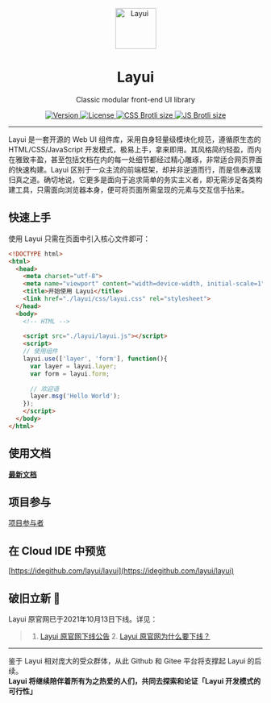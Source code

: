 <p align="center">
  <a href="https://layui.github.io/">
    <img src="https://unpkg.com/outeres@0.0.6/img/layui/icon-1.png" width="81" alt="Layui">
  </a>
</p>
<h1 align="center">Layui</h1>
<p align="center">
  Classic modular front-end UI library
</p>

<p align="center">  
  <a href="https://www.npmjs.com/package/layui">
    <img src="https://img.shields.io/npm/v/layui" alt="Version">
  </a>
  <a href="https://www.npmjs.com/package/layui">
    <img src="https://img.shields.io/github/license/layui/layui" alt="License">
  </a>
  <a href="https://github.com/layui/layui/blob/master/dist/css/layui.css">
    <img src="https://img.badgesize.io/layui/layui/master/dist/css/layui.css?compression=brotli&label=CSS%20Brotli%20size" alt="CSS Brotli size">
  </a>
  <a href="https://github.com/layui/layui/blob/master/dist/layui.js">
    <img src="https://img.badgesize.io/layui/layui/master/dist/layui.js?compression=brotli&label=JS%20Brotli%20size" alt="JS Brotli size">
  </a>
</p>

---

Layui 是一套开源的 Web UI 组件库，采用自身轻量级模块化规范，遵循原生态的 HTML/CSS/JavaScript 开发模式，极易上手，拿来即用。其风格简约轻盈，而内在雅致丰盈，甚至包括文档在内的每一处细节都经过精心雕琢，非常适合网页界面的快速构建。Layui 区别于一众主流的前端框架，却并非逆道而行，而是信奉返璞归真之道。确切地说，它更多是面向于追求简单的务实主义者，即无需涉足各类构建工具，只需面向浏览器本身，便可将页面所需呈现的元素与交互信手拈来。


## 快速上手

使用 Layui 只需在页面中引入核心文件即可：

```html
<!DOCTYPE html>
<html>
  <head>
    <meta charset="utf-8">
    <meta name="viewport" content="width=device-width, initial-scale=1">
    <title>开始使用 Layui</title>
    <link href="./layui/css/layui.css" rel="stylesheet">
  </head>
  <body>
    <!-- HTML -->
     
    <script src="./layui/layui.js"></script>
    <script>
    // 使用组件
    layui.use(['layer', 'form'], function(){
      var layer = layui.layer;
      var form = layui.form;
      
      // 欢迎语
      layer.msg('Hello World');
    });
    </script> 
  </body>
</html>
```

## 使用文档
[**最新文档**](https://layui.github.io)

## 项目参与
[项目参与者](https://github.com/layui/layui/graphs/contributors) 

## 在 Cloud IDE 中预览
[https://idegithub.com/layui/layui](https://idegithub.com/layui/layui)

## 破旧立新 🌱
Layui 原官网已于2021年10月13日下线。详见：
> 1. <a href="https://unpkg.com/outeres@0.0.7/img/layui/notice-2021.png"  target="_blank">Layui 原官网下线公告</a>  2. <a href="https://www.zhihu.com/question/488668647/answer/2159962082"  target="_blank">Layui 原官网为什么要下线？</a>

---

鉴于 Layui 相对庞大的受众群体，从此 Github 和 Gitee 平台将支撑起 Layui 的后续。<br>
**Layui 将继续陪伴着所有为之热爱的人们，共同去探索和论证「Layui 开发模式的可行性」**
